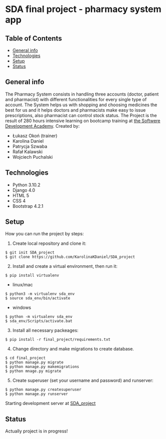 # SDA final project - pharmacy system app

##  Table of Contents

* [General info](#general-info)
* [Technologies](#technologies)
* [Setup](#setup)
* [Status](#status)

## General info

The Pharmacy System consists in handling three accounts (doctor, patient and pharmacist) with different functionalities for every single type of account.
The System helps us with shopping and choosing medicines the best for us and it helps doctors and pharmacists make easy to issue prescriptions, also pharmacist can control stock status.
The Project is the result of 280 hours intensive learning on bootcamp training at [the Softwere Development Academy](https://sdacademy.pl). 
Created by: 
- Łukasz Okoń (trainer)
- Karolina Daniel
- Patrycja Szwaba
- Rafał Kalawski
- Wojciech Puchalski 

## Technologies

*  Python 3.10.2
*  Django 4.0
*  HTML 5
*  CSS 4
*  Bootstrap 4.2.1


## Setup

How you can run the project by steps:

1. Create local repository and clone it:

```
$ git init SDA_project
$ git clone https://github.com/KarolinaKDaniel/SDA_project
```

2. Install and create a virtual environment, then run it:

```
$ pip install virtualenv
```

*  linux/mac

```
$ python3 -m virtualenv sda_env
$ source sda_env/bin/activate
```

*  windows

```
$ python -m virtualenv sda_env
$ sda_env/Scripts/activate.bat
```

3. Install all necessary packeages:

```
$ pip install -r final_project/requirements.txt
```

4. Change directory and make migrations to create database.

```
$ cd final_project
$ python manage.py migrate
$ python manage.py makemigrations
$ python mnage.py migrate
```

5. Create superuser (set your username and password) and runserver:

```
$ python manage.py createsuperuser
$ python manage.py runserver
```

 Starting development server at [SDA_project](http://127.0.0.1:8000/)

## Status

Actually project is in progress!
